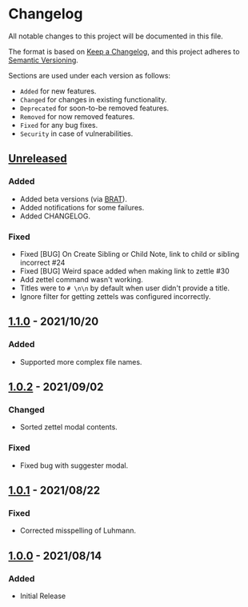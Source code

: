 # Changelog
All notable changes to this project will be documented in this file.

The format is based on [Keep a Changelog](https://keepachangelog.com/en/1.0.0/), and this project adheres to [Semantic Versioning](https://semver.org/spec/v2.0.0.html).

Sections are used under each version as follows:
- `Added` for new features.
- `Changed` for changes in existing functionality.
- `Deprecated` for soon-to-be removed features.
- `Removed` for now removed features.
- `Fixed` for any bug fixes.
- `Security` in case of vulnerabilities.

## [Unreleased]

### Added

- Added beta versions (via [BRAT]).
- Added notifications for some failures.
- Added CHANGELOG.

### Fixed

- Fixed [BUG] On Create Sibling or Child Note, link to child or sibling incorrect #24
- Fixed [BUG] Weird space added when making link to zettle
#30
- Add zettel command wasn't working.
- Titles were to `# \n\n` by default when user didn't provide a title.
- Ignore filter for getting zettels was configured incorrectly.

## [1.1.0] - 2021/10/20

### Added

- Supported more complex file names.

## [1.0.2] - 2021/09/02

### Changed

- Sorted zettel modal contents.

### Fixed

- Fixed bug with suggester modal.

## [1.0.1] - 2021/08/22

### Fixed

- Corrected misspelling of Luhmann.

## [1.0.0] - 2021/08/14

### Added

- Initial Release





<!-- Links -->
[BRAT]: https://github.com/TfTHacker/obsidian42-brat
[Unreleased]: https://github.com/Dyldog/luhman-obsidian-plugin/compare/1.1.0...HEAD
[1.1.0]: https://github.com/Dyldog/luhman-obsidian-plugin/compare/1.0.2...1.1.0
[1.0.2]: https://github.com/Dyldog/luhman-obsidian-plugin/compare/1.0.1...1.0.2
[1.0.1]: https://github.com/Dyldog/luhman-obsidian-plugin/compare/1.0.0...1.0.1
[1.0.0]: https://github.com/Dyldog/luhman-obsidian-plugin/releases/tag/1.0.0

